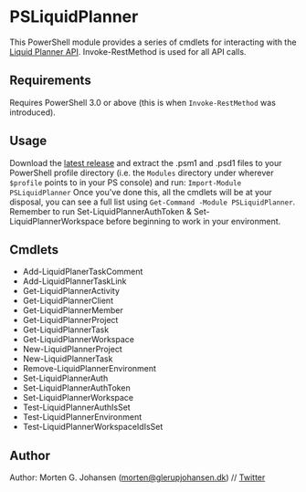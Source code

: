 # PSLiquidPlanner
This PowerShell module provides a series of cmdlets for interacting with the [Liquid Planner API](https://www.liquidplanner.com/support/articles/developer-tools/). Invoke-RestMethod is used for all API calls.

## Requirements
Requires PowerShell 3.0 or above (this is when `Invoke-RestMethod` was introduced).

## Usage
Download the [latest release](https://github.com/mgjohansen/liquidplanner-powershell/releases/latest) and  extract the .psm1 and .psd1 files to your PowerShell profile directory (i.e. the `Modules` directory under wherever `$profile` points to in your PS console) and run:
`Import-Module PSLiquidPlanner`
Once you've done this, all the cmdlets will be at your disposal, you can see a full list using `Get-Command -Module PSLiquidPlanner`. Remember to run Set-LiquidPlannerAuthToken & Set-LiquidPlannerWorkspace before beginning to work in your environment.

## Cmdlets
* Add-LiquidPlanerTaskComment
* Add-LiquidPlannerTaskLink
* Get-LiquidPlannerActivity
* Get-LiquidPlannerClient
* Get-LiquidPlannerMember
* Get-LiquidPlannerProject
* Get-LiquidPlannerTask
* Get-LiquidPlannerWorkspace
* New-LiquidPlannerProject
* New-LiquidPlannerTask
* Remove-LiquidPlannerEnvironment
* Set-LiquidPlannerAuth
* Set-LiquidPlannerAuthToken
* Set-LiquidPlannerWorkspace
* Test-LiquidPlannerAuthIsSet
* Test-LiquidPlannerEnvironment
* Test-LiquidPlannerWorkspaceIdIsSet

## Author
Author: Morten G. Johansen (<morten@glerupjohansen.dk>) // [Twitter](https://twitter.com/mgjohansen)